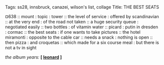 Tags: ss28, innsbruck, canazei, wilson's list, collage
Title: THE BEST SEATS
  
¤638 :: mount : topic : tower :: the level of service : offered by scandinavian :: at the very end : of the road not taken :: a huge security queue : negotiated easily :: two bottles : of vitamin water :: picard : putin in dresden : cormac :: the best seats : if one wants to take pictures :: the hotel miramonti : opposite to the cable car :: needs a snack : nothing is open :: then pizza : and croquetas :: which made for a six course meal : but there is not a tv in sight  
  
_the album years:_ **[ [leonard](https://rateyourmusic.com/release/album/leonard-cohen/songs-of-leonard-cohen/) ]**  
